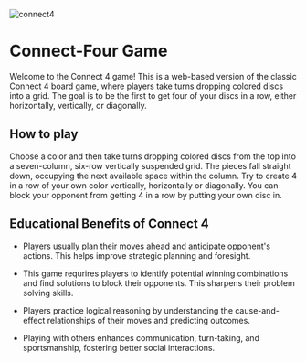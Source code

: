 ![connect4](./Assets/Screenshot%202024-07-21%20at%203.10.48 PM.png)

# Connect-Four Game

Welcome to the Connect 4 game! This is a web-based version of the classic Connect 4 board game, where players take turns dropping colored discs into a grid. The goal is to be the first to get four of your discs in a row, either horizontally, vertically, or diagonally.

## How to play

Choose a color and then take turns dropping colored discs from the top into a seven-column, six-row vertically suspended grid. The pieces fall straight down, occupying the next available space within the column. Try to create 4 in a row of your own color vertically, horizontally or diagonally. You can block your opponent from getting 4 in a row by putting your own disc in. 

## Educational Benefits of Connect 4

- Players usually plan their moves ahead and anticipate opponent's actions. This helps improve strategic planning and foresight.

- This game requrires players to identify potential winning combinations and find solutions to block their opponents. This sharpens their problem solving skills.

- Players practice logical reasoning by understanding the cause-and-effect relationships of their moves and predicting outcomes.

- Playing with others enhances communication, turn-taking, and sportsmanship, fostering better social interactions.
